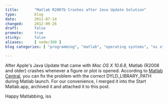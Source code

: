 ```yaml
---
title:       "Matlab R2007b Crashes after Java Update Solution"
type:        blog
date:        2011-07-14
changed:     2012-09-26
draft:       false
promote:     true
sticky:      false
aliases:     [ node/360 ]
blog categories: [ "programming", "matlab", "operating systems", "os x" ]

---
```


<!--more-->
<p>After Apple's Java Update that came with <em>Mac OS X 10.6.8</em>, Matlab (R2008 and older) crashes whenever a figure or plot is opened. According to <a href="http://www.mathworks.co.uk/matlabcentral/newsreader/view_thread/309912" target="_blank">Matlab Central</a>, you can fix the problem with the correct DYLD_LIBRARY_PATH during Matlab launch. For our convenience, I merged it into the Start Matlab.app, archived it and attached it to this post.</p>
<p>Happy Matlabbing,  
	iss</p>

